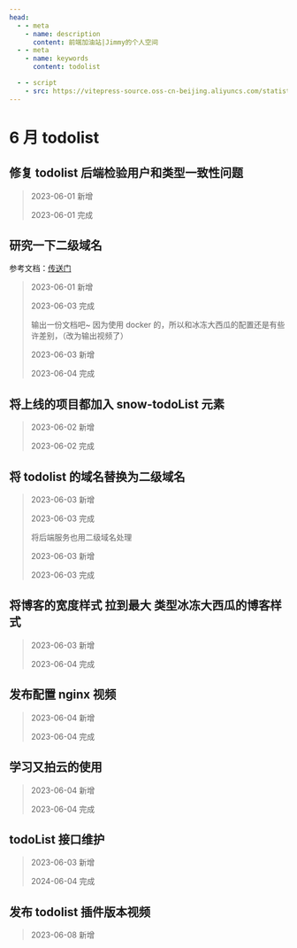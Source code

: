 ```yaml
---
head:
  - - meta
    - name: description
      content: 前端加油站|Jimmy的个人空间
  - - meta
    - name: keywords
      content: todolist

  - - script
    - src: https://vitepress-source.oss-cn-beijing.aliyuncs.com/statistics.js
---
```


# 6 月 todolist

## 修复 todolist 后端检验用户和类型一致性问题

> 2023-06-01 新增
>
> 2023-06-01 完成

## 研究一下二级域名

参考文档：[传送门](https://bddxg.top/article/expansion/%E6%9C%8D%E5%8A%A1%E5%99%A8%E6%96%B9%E5%90%91/Nginx%E9%85%8D%E7%BD%AE%E4%BA%8C%E7%BA%A7%E5%9F%9F%E5%90%8D%E6%8F%90%E4%BE%9Bapi%E6%8E%A5%E5%8F%A3.html)

> 2023-06-01 新增
>
> 2023-06-03 完成
>
> 输出一份文档吧~ 因为使用 docker 的，所以和冰冻大西瓜的配置还是有些许差别，（改为输出视频了）
>
> 2023-06-03 新增
>
> 2023-06-04 完成

## 将上线的项目都加入 snow-todoList 元素

> 2023-06-02 新增
>
> 2023-06-02 完成

## 将 todolist 的域名替换为二级域名

> 2023-06-03 新增
>
> 2023-06-03 完成
>
> 将后端服务也用二级域名处理
>
> 2023-06-03 新增
>
> 2023-06-03 完成

## 将博客的宽度样式 拉到最大 类型冰冻大西瓜的博客样式

> 2023-06-03 新增
>
> 2023-06-04 完成

## 发布配置 nginx 视频

> 2023-06-04 新增
>
> 2023-06-04 完成

## 学习又拍云的使用

> 2023-06-04 新增
>
> 2023-06-04 完成

## todoList 接口维护

> 2023-06-03 新增
>
> 2024-06-04 完成

## 发布 todolist 插件版本视频

> 2023-06-08 新增
